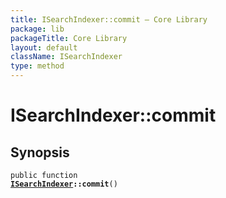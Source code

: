 ```yaml
---
title: ISearchIndexer::commit — Core Library
package: lib
packageTitle: Core Library
layout: default
className: ISearchIndexer
type: method
---
```


# ISearchIndexer::commit

## Synopsis

<code>public function <b><a href="ISearchIndexer">ISearchIndexer</a>::commit</b>()</code>

